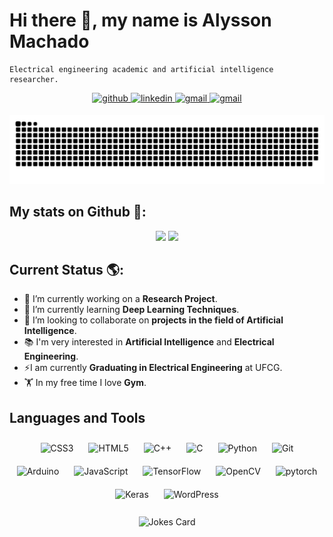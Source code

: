 # Hi there 👋, my name is Alysson Machado
```
Electrical engineering academic and artificial intelligence researcher.
```

<div align="center">
<a href="https://github.com/Alyssonmach" target="_blank">
<img src=https://img.shields.io/badge/github-%2324292e.svg?&style=for-the-badge&logo=github&logoColor=white target="_blank" alt=github style="margin-bottom: 5px;" />
</a>
<a href="https://linkedin.com/in/alysson-machado-a30784186" target="_blank">
<img src=https://img.shields.io/badge/linkedin-%231E77B5.svg?&style=for-the-badge&logo=linkedin&logoColor=white target="_blank" alt=linkedin style="margin-bottom: 5px;" />
</a> 
<a href="mailto:alysson.barbosa@ee.ufcg.edu.br" target="_blank">
<img src=https://img.shields.io/badge/-gmail-FF0000?style=for-the-badge&logo=gmail&logoColor=white target="_blank" alt=gmail style="margin-bottom: 5px;" />
</a> 
<a href="https://alyssonmach.medium.com/" target="_blank">
<img src=https://img.shields.io/badge/-medium-7289DA?style=for-the-badge&logo=medium&logoColor=white target="_blank" alt=gmail style="margin-bottom: 5px;" />
</a> 
</div>  

![Snake animation](https://github.com/Alyssonmach/Alyssonmach/blob/output/github-contribution-grid-snake.svg)

## My stats on Github 📖:  
<div align="center">
<img height="180em" src="https://github-readme-stats.vercel.app/api?username=Alyssonmach&show_icons=true&theme=dracula&include_all_commits=true&count_private=true"/>
<img height="180em" src="https://github-readme-stats.vercel.app/api/top-langs/?username=Alyssonmach&layout=compact&langs_count=16&theme=dracula"/>
</div> 

## Current Status 🌎: 

- 🔭 I’m currently working on a **Research Project**.
- 🌱 I’m currently learning **Deep Learning Techniques**. 
- 👯 I’m looking to collaborate on **projects in the field of Artificial Intelligence**.
- 📚 I'm very interested in **Artificial Intelligence** and **Electrical Engineering**.
- ⚡I am currently **Graduating in Electrical Engineering** at UFCG.
- 🏋️ In my free time I love **Gym**.

## Languages and Tools  
<div align="center">  
<img style="margin: 10px" src="https://profilinator.rishav.dev/skills-assets/css3-original-wordmark.svg" alt="CSS3" height="50" />  
<img style="margin: 10px" src="https://profilinator.rishav.dev/skills-assets/html5-original-wordmark.svg" alt="HTML5" height="50" />  
<img style="margin: 10px" src="https://profilinator.rishav.dev/skills-assets/cplusplus-original.svg" alt="C++" height="50" />  
<img style="margin: 10px" src="https://profilinator.rishav.dev/skills-assets/c-original.svg" alt="C" height="50" />  
<img style="margin: 10px" src="https://profilinator.rishav.dev/skills-assets/python-original.svg" alt="Python" height="50" />  
<img style="margin: 10px" src="https://profilinator.rishav.dev/skills-assets/git-scm-icon.svg" alt="Git" height="50" />  
<img style="margin: 10px" src="https://profilinator.rishav.dev/skills-assets/arduino.png" alt="Arduino" height="50" />  
<img style="margin: 10px" src="https://profilinator.rishav.dev/skills-assets/javascript-original.svg" alt="JavaScript" height="50" />  
<img style="margin: 10px" src="https://profilinator.rishav.dev/skills-assets/tensorflow-icon.svg" alt="TensorFlow" height="50" />  
<img style="margin: 10px" src="https://profilinator.rishav.dev/skills-assets/opencv-icon.svg" alt="OpenCV" height="50" />  
<img style="margin: 10px" src="https://profilinator.rishav.dev/skills-assets/pytorch-icon.svg" alt="pytorch" height="50" />  
<img style="margin: 10px" src="https://profilinator.rishav.dev/skills-assets/keras.png" alt="Keras" height="50" />
<img style="margin: 10px" src="https://profilinator.rishav.dev/skills-assets/wordpress.png" alt="WordPress" height="50" />

</div>  
<br>
<div align="center"> 
<img src="https://readme-jokes.vercel.app/api" alt="Jokes Card" />
</div> 
